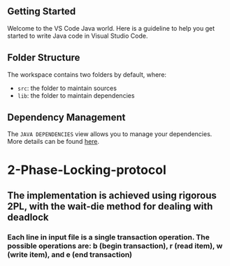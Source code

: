 ## Getting Started

Welcome to the VS Code Java world. Here is a guideline to help you get started to write Java code in Visual Studio Code.

## Folder Structure

The workspace contains two folders by default, where:

- `src`: the folder to maintain sources
- `lib`: the folder to maintain dependencies

## Dependency Management

The `JAVA DEPENDENCIES` view allows you to manage your dependencies. More details can be found [here](https://github.com/microsoft/vscode-java-pack/blob/master/release-notes/v0.9.0.md#work-with-jar-files-directly).

# 2-Phase-Locking-protocol

## The implementation is achieved using rigorous 2PL, with the wait-die method for dealing with deadlock

### Each line in input file is a single transaction operation. The possible operations are: b (begin transaction), r (read item), w (write item), and e (end transaction)

